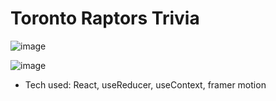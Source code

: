 # Toronto Raptors Trivia 

![image](https://github.com/kellywslee/raptors-trivia/assets/76071382/a634d3b8-e335-4d5b-988b-a196ad4af994)

![image](https://github.com/kellywslee/raptors-trivia/assets/76071382/be8a7178-1dd3-4b4c-ae31-c7eb7d868eac)

- Tech used: React, useReducer, useContext, framer motion
